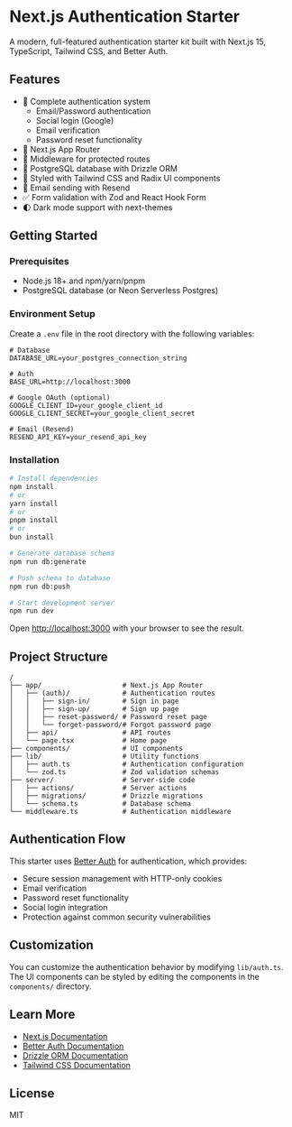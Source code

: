 # Next.js Authentication Starter

A modern, full-featured authentication starter kit built with Next.js 15, TypeScript, Tailwind CSS, and Better Auth.

## Features

- 🔐 Complete authentication system
  - Email/Password authentication
  - Social login (Google)
  - Email verification
  - Password reset functionality
- 🚀 Next.js App Router
- 🔄 Middleware for protected routes
- 💾 PostgreSQL database with Drizzle ORM
- 🎨 Styled with Tailwind CSS and Radix UI components
- 📧 Email sending with Resend
- ✅ Form validation with Zod and React Hook Form
- 🌓 Dark mode support with next-themes

## Getting Started

### Prerequisites

- Node.js 18+ and npm/yarn/pnpm
- PostgreSQL database (or Neon Serverless Postgres)

### Environment Setup

Create a `.env` file in the root directory with the following variables:

```
# Database
DATABASE_URL=your_postgres_connection_string

# Auth
BASE_URL=http://localhost:3000

# Google OAuth (optional)
GOOGLE_CLIENT_ID=your_google_client_id
GOOGLE_CLIENT_SECRET=your_google_client_secret

# Email (Resend)
RESEND_API_KEY=your_resend_api_key
```

### Installation

```bash
# Install dependencies
npm install
# or
yarn install
# or
pnpm install
# or
bun install

# Generate database schema
npm run db:generate

# Push schema to database
npm run db:push

# Start development server
npm run dev
```

Open [http://localhost:3000](http://localhost:3000) with your browser to see the result.

## Project Structure

```
/
├── app/                    # Next.js App Router
│   ├── (auth)/             # Authentication routes
│   │   ├── sign-in/        # Sign in page
│   │   ├── sign-up/        # Sign up page
│   │   ├── reset-password/ # Password reset page
│   │   └── forget-password/# Forgot password page
│   ├── api/                # API routes
│   └── page.tsx            # Home page
├── components/             # UI components
├── lib/                    # Utility functions
│   ├── auth.ts             # Authentication configuration
│   └── zod.ts              # Zod validation schemas
├── server/                 # Server-side code
│   ├── actions/            # Server actions
│   ├── migrations/         # Drizzle migrations
│   └── schema.ts           # Database schema
└── middleware.ts           # Authentication middleware
```

## Authentication Flow

This starter uses [Better Auth](https://github.com/better-auth/better-auth) for authentication, which provides:

- Secure session management with HTTP-only cookies
- Email verification
- Password reset functionality
- Social login integration
- Protection against common security vulnerabilities

## Customization

You can customize the authentication behavior by modifying `lib/auth.ts`. The UI components can be styled by editing the components in the `components/` directory.

## Learn More

- [Next.js Documentation](https://nextjs.org/docs)
- [Better Auth Documentation](https://better-auth.dev)
- [Drizzle ORM Documentation](https://orm.drizzle.team)
- [Tailwind CSS Documentation](https://tailwindcss.com/docs)

## License

MIT
